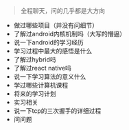 > 全程聊天，问的几乎都是大方向
- 做过哪些项目（并没有问细节）
- 了解过android内核机制吗（大写的懵逼）
- 说一下android的学习经历
- 学习过程中最大的感悟是什么
- 了解过hybrid吗
- 了解过react native吗
- 说一下学习算法的意义什么
- 学过哪些计算机课程
- 将来的学习计划
- 实习相关
- 说一下tcp的三次握手的详细过程
- 问问题


